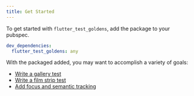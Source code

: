 ```yaml
---
title: Get Started
---
```

To get started with `flutter_test_goldens`, add the package to your pubspec.

```yaml
dev_dependencies:
  flutter_test_goldens: any
```

With the packaged added, you may want to accomplish a variety of goals:

 * [Write a gallery test](/golden-scenes/gallery)
 * [Write a film strip test](/golden-scenes/filmstrip)
 * [Add focus and semantic tracking](/golden-metadata/payload)
